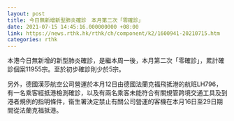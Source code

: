 ```yaml
---
layout: post
title: 今日無新增新型肺炎確診　本月第二次「零確診」
date: 2021-07-15 14:45:16.000000000 +08:00
link: https://news.rthk.hk/rthk/ch/component/k2/1600941-20210715.htm
categories: rthk
---
```


本港今日無新增的新型肺炎確診，是繼本周一後，本月第二次「零確診」，累計確診個案11955宗。至於初步確診則少於5宗。

另外，德國漢莎航空公司營運於本月12日由德國法蘭克福飛抵港的航班LH796，有一名乘客經抵港檢測確診，以及有兩名乘客未能符合有關規管跨境交通工具及到港者規例的指明條件，衞生署決定禁止有關公司營運的客機在本月16日至29日期間從法蘭克福抵港。
